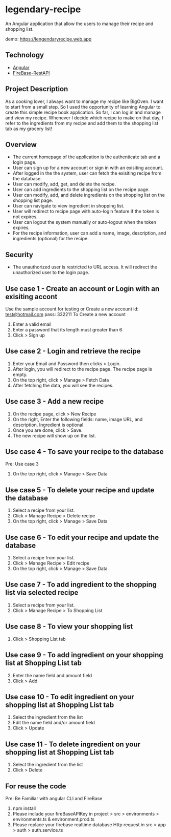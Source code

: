 # legendary-recipe
An Angular application that allow the users to manage their recipe and shopping list.


demo: https://lengendaryrecipe.web.app

## Technology

* [Angular](https://angular.io/docs)
* [FireBase-RestAPI](https://firebase.google.com/docs/reference/rest/auth#section-api-usage)

## Project Description
As a cooking lover, I always want to manage my recipe like BigOven. I want to start from a small step. So I used the opportunity of learning Angular to create this simple recipe book application. So far, I can log in and manage and view my recipe. Whenever I decide which recipe to make on that day, I refer to the ingredients from my recipe and add them to the shopping list tab as my grocery list!

## Overview

* The current homepage of the application is the authenticate tab and a login page.
* User can sign up for a new account or sign in with an exisiting account.
* After logged in the the system, user can fetch the exisiting recipe from the database.
* User can modify, add, get, and delete the recipe.
* User can add ingredients to the shopping list on the recipe page.
* User can modify, add, and delete ingredients on the shopping list on the shopping list page.
* User can navigate to view ingredient in shopping list.
* User will redirect to recipe page with auto-login feature if the token is not expires.
* User can logout the system manually or auto-logout when the token expires.
* For the recipe information, user can add a name, image, description, and ingredients (optional) for the recipe.

## Security
* The unauthorized user is restricted to URL access. It will redirect the unauthorized user to the login page.


## Use case 1 - Create an account or Login with an exisiting accont
Use the sample account for testing or Create a new account
    id:       test@hotmail.com
    pass:     332211
To Create a new account
1. Enter a valid email
2. Enter a password that its length must greater than 6
3. Click > Sign up


## Use case 2 - Login and retrieve the recipe
1. Enter your Email and Password then clicks > Login.
2. After login, you will redirect to the recipe page. The recipe page is empty.
3. On the top right, click > Manage > Fetch Data
4. After fetching the data, you will see the recipes.

## Use case 3 - Add a new recipe 
1. On the recipe page, click > New Recipe
2. On the right, Enter the following fields: name, image URL, and description. Ingredient is optional.
3. Once you are done, click > Save.
4. The new recipe will show up on the list.

## Use case 4 - To save your recipe to the database
Pre: Use case 3
1. On the top right, click > Manage > Save Data

## Use case 5 - To delete your recipe and update the database
1. Select a recipe from your list.
2. Click > Manage Recipe > Delete recipe
3. On the top right, click > Manage > Save Data

## Use case 6 - To edit your recipe and update the database
1. Select a recipe from your list.
2. Click > Manage Recipe > Edit recipe
3. On the top right, click > Manage > Save Data

## Use case 7 - To add ingredient to the shopping list via selected recipe
1. Select a recipe from your list.
2. Click > Manage Recipe > To Shopping List

## Use case 8 - To view your shopping list
1. Click > Shopping List tab

## Use case 9 - To add ingredient on your shopping list at Shopping List tab
2. Enter the name field and amount field
3. Click > Add

## Use case 10 - To edit ingredient on your shopping list at Shopping List tab
1. Select the ingredient from the list
2. Edit the name field and/or amount field
3. Click > Update

## Use case 11 - To delete ingredient on your shopping list at Shopping List tab
1. Select the ingredient from the list
2. Click > Delete


## For reuse the code
Pre: Be Familiar with angular CLI and FireBase


1. npm install 
2. Please include your fireBaseAPIKey in project > src > environments > environments.ts & environment.prod.ts
3. Please replace your firebase realtime database Http request in src > app > auth > auth.service.ts


